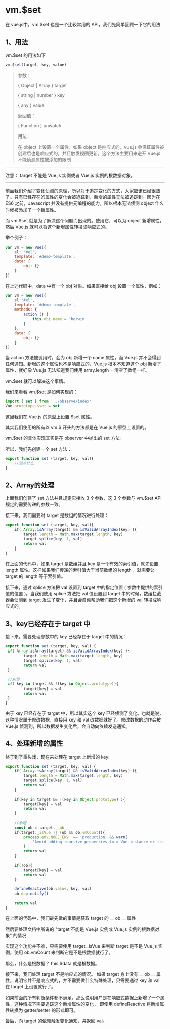 # vm.$set

在 vue.js中，vm.$set 也是一个比较常用的 API，我们先简单回顾一下它的用法

## 1、用法

vm.$set 的用法如下

```javascript
vm.$set(target, key, value)
```

> 参数：
>
> { Object | Array }  target
>
> { string | number } key
>
> { any } value
>
> 返回值： 
>
> { Function } unwatch
>
> 用法：
>
> 在 object 上设置一个属性，如果 object 是响应式的，vue.js 会保证属性被创建后也是响应式的，并且触发视图更新。这个方法主要用来避开 Vue.js 不能侦测属性被添加的限制

------

注意：  target 不能是 Vue.js 实例或者 Vue.js 实例的根数据对象。

------

前面我们介绍了变化侦测的原理，所以对于追踪变化的方式，大家应该已经很熟了。只有已经存在的属性的变化会被追踪到，新增的属性无法被追踪到。因为在 ES6 之前，Javascript 并没有提供元编程的能力，所以根本无法侦测 object 什么时候被添加了一个新属性。



而 vm.$set 就是为了解决这个问题而出现的。使用它，可以为 object 新增属性，然后 Vue.js 就可以将这个新增属性转换成响应式的。



举个例子：

```javascript
var vm = new Vue({
	el: '#el',
	template: '#demo-template',
	data: {
		obj: {}
	}
})
```

在上述代码中，data 中有一个 obj 对象。如果直接给 obj 设置一个属性，例如：

```javascript
var vm = new Vue({
	el:'#el',
	template: '#demo-template',
	methods: {
		action () {
			this.obj.name = 'berwin'
		}
	},
	data: {
		obj: {}
	}
})
```

当 action 方法被调用时，会为 obj 新增一个 name 属性，而 Vue.js 并不会得到任何通知。新增的这个属性也不是响应式的，Vue.js 根本不知道这个 obj 新增了属性，就好像 Vue.js 无法知道我们使用 array.length = 清空了数组一样。



vm.$set 就可以解决这个事情。

我们来看看 vm.$set 是如何实现的：

```javascript
import { set } from '../observe/index'
Vue.prototype.$set = set
```

这里我们在 Vue.js 的原型上设置  $set 属性。

其实我们使用的所有以 vm.$ 开头的方法都是在 Vue.js 的原型上设置的。

vm.$set 的具体实现其实是在 observer 中抛出的 set 方法。



所以，我们先创建一个 set 方法：

```javascript
export function set (target, key, val){
	//做点什么
}
```



## 2、Array的处理

上面我们创建了 set 方法并且规定它接收 3 个参数，这 3 个参数与 vm.$set API 规定的需要传递的参数一致。



接下来，我们需要对 target 是数组的情况进行处理：

```javascript
export function set (target, key, val){
	if( Array.isArray(target) && isValidArrayIndex(key) ){
		target.length = Math.max(target.length, key)
		target.splice(key, 1, val)
		return val
	}
}
```

在上面的代码中，如果 target 是数组并且 key 是一个有效的索引值，就先设置 length 属性。这样如果我们传递的索引值大于当前数组的 length ，就需要让 target 的 length 等于索引值。



接下来，通过 splice 方法把 val 设置到 target 中的指定位置 ( 参数中提供的索引值的位置 )。当我们使用 splice 方法把 val 值设置到 target 中的时候，数组拦截器会侦测到 target 发生了变化，并且会自动帮助我们把这个新增的 val 转换成响应式的。 

## 3、key已经存在于 target 中

接下来，需要处理参数中的 key 已经存在于 target 中的情况：

```javascript
export function set (target, key, val) {
 if( Array.isArray(target) && isValidArrayIndex(key) ){
 		target.length = Math.max(target.length, key)
 		target.splice(key, 1, val)
 		return val
 }
 
 //新增
 if( key in target && !(key in Object.prototype)){
 		target[key] = val
 		return val
 }
}
```

由于 key 已经存在于 target 中，所以其实这个 key 已经侦测了变化。也就是说，这种情况属于修改数据，直接用 key 和 val 改数据就好了。修改数据的动作会被 Vue.js 侦测到，所以数据发生变化后，会自动向依赖发送通知。

## 4、处理新增的属性

终于到了重头戏，现在来处理在 target 上新增的 key:

```javascript
export function set (target, key, val) {
	if( Array.isArray(target) && isValidArrayIndex(key) ){
		target.length = Math.max(target.length, key)
		target.splice(key, 1, val)
		return val
	}
	
	if(key in target && !(key in Object.prototype) ){
		target[key] = val
		return val
	} 
	
	//新增
	const ob = target.__ob__
	if(target._isVue || (ob && ob.vmCount)){
		process.env.NODE_ENV !== 'production' && warn(
			'Avoid adding reactive properties to a Vue instance or its root $data' + 'at runtime -declare it upfront in the data option.'
		)
		return val
	}
	
	if(!ob){
		target[key] = val
		return val
	}
	
	defineReactive(ob.value, key, val)
	ob.dep.notify()
	
	return val
}
```

在上面的代码中，我们最先做的事情是获取 target 的 __ ob __ 属性

然后要处理文档中所说的 "target  不能是 Vue.js 实例或 Vue.js 实例的根数据对象" 的情况



实现这个功能并不难，只需要使用 target._isVue 来判断 target 是不是 Vue.js 实例，使用 ob.vmCount 来判断它是不是根数据就行了。



那么，什么是根数据？ this.$data 就是根数据。



接下来，我们处理 target 不是响应式的情况。 如果 target 身上没有 __ ob __ 属性，说明它并不是响应式的，并不需要做什么特殊处理，只需要通过 key 和 val 在 target 上设置就行了。



如果前面的所有判断条件都不满足，那么说明用户是在响应式数据上新增了一个属性，这种情况下需要追踪这个新增属性的变化， 即使用 defineReactive  将新增属性转换为  getter/setter  的形式即可。



最后，向 target 的依赖触发变化通知，并返回 val。